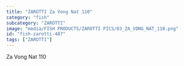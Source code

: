```yaml
---
title: "ZAROTTI Za Vong Nat 110"
category: "fish"
subcategory: "ZAROTTI"
image: "media/FISH PRODUCTS/ZAROTTI PICS/03_ZA_VONG_NAT_110.png"
id: "fish-zarotti-487"
tags: ["ZAROTTI"]
---
```


Za Vong Nat 110
